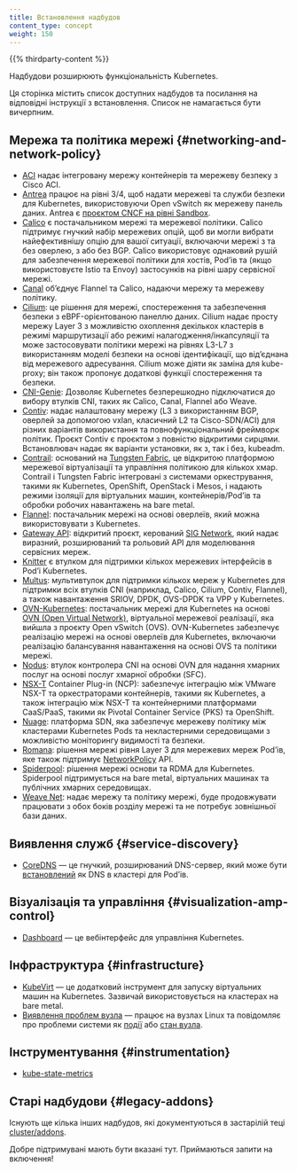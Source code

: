 ```yaml
---
title: Встановлення надбудов
content_type: concept
weight: 150
---
```


<!-- overview -->

{{% thirdparty-content %}}

Надбудови розширюють функціональність Kubernetes.

Ця сторінка містить список доступних надбудов та посилання на відповідні інструкції з встановлення. Список не намагається бути вичерпним.

<!-- body -->

## Мережа та політика мережі {#networking-and-network-policy}

* [ACI](https://www.github.com/noironetworks/aci-containers) надає інтегровану мережу контейнерів та мережеву безпеку з Cisco ACI.
* [Antrea](https://antrea.io/) працює на рівні 3/4, щоб надати мережеві та служби безпеки для Kubernetes, використовуючи Open vSwitch як мережеву панель даних. Antrea є [проєктом CNCF на рівні Sandbox](https://www.cncf.io/projects/antrea/).
* [Calico](https://www.tigera.io/project-calico/) є постачальником мережі та мережевої політики. Calico підтримує гнучкий набір мережевих опцій, щоб ви могли вибрати найефективнішу опцію для вашої ситуації, включаючи мережі з та без оверлею, з або без BGP. Calico використовує однаковий рушій для забезпечення мережевої політики для хостів, Podʼів та (якщо використовуєте Istio та Envoy) застосунків на рівні шару сервісної мережі.
* [Canal](https://projectcalico.docs.tigera.io/getting-started/kubernetes/flannel/flannel) обʼєднує Flannel та Calico, надаючи мережу та мережеву політику.
* [Cilium](https://github.com/cilium/cilium): це рішення для мережі, спостереження та забезпечення безпеки з eBPF-орієнтованою панеллю даних. Cilium надає просту мережу Layer 3 з можливістю охоплення декількох кластерів в режимі маршрутизації або режимі налагодження/інкапсуляції та може застосовувати політики мережі на рівнях L3-L7 з використанням моделі безпеки на основі ідентифікації, що відʼєднана від мережевого адресування. Cilium може діяти як заміна для kube-proxy; він також пропонує додаткові функції спостереження та безпеки.
* [CNI-Genie](https://github.com/cni-genie/CNI-Genie): Дозволяє Kubernetes безперешкодно підключатися до вибору втулків CNI, таких як Calico, Canal, Flannel або Weave.
* [Contiv](https://contivpp.io/): надає налаштовану мережу (L3 з використанням BGP, оверлей за допомогою vxlan, класичний L2 та Cisco-SDN/ACI) для різних варіантів використання та повнофункціональний фреймворк політик. Проєкт Contiv є проєктом з повністю відкритими сирцями. Встановлювач надає як варіанти установки, як з, так і без, kubeadm.
* [Contrail](https://www.juniper.net/us/en/products-services/sdn/contrail/contrail-networking/): оснований на [Tungsten Fabric](https://tungsten.io), це відкритою платформою мережевої віртуалізації та управління політикою для кількох хмар. Contrail і Tungsten Fabric інтегровані з системами оркестрування, такими як Kubernetes, OpenShift, OpenStack і Mesos, і надають режими ізоляції для віртуальних машин, контейнерів/Podʼів та обробки робочих навантажень на bare metal.
* [Flannel](https://github.com/flannel-io/flannel#deploying-flannel-manually): постачальник мережі на основі оверлеїв, який можна використовувати з Kubernetes.
* [Gateway API](/docs/concepts/services-networking/gateway/): відкритий проєкт, керований [SIG Network](https://github.com/kubernetes/community/tree/master/sig-network), який надає виразний, розширюваний та рольовий API для моделювання сервісних мереж.
* [Knitter](https://github.com/ZTE/Knitter/) є втулком для підтримки кількох мережевих інтерфейсів в Podʼі Kubernetes.
* [Multus](https://github.com/k8snetworkplumbingwg/multus-cni): мультивтулок для підтримки кількох мереж у Kubernetes для підтримки всіх втулків CNI (наприклад, Calico, Cilium, Contiv, Flannel), а також навантаження SRIOV, DPDK, OVS-DPDK та VPP у Kubernetes.
* [OVN-Kubernetes](https://github.com/ovn-org/ovn-kubernetes/): постачальник мережі для Kubernetes на основі [OVN (Open Virtual Network)](https://github.com/ovn-org/ovn/), віртуальної мережевої реалізації, яка вийшла з проєкту Open vSwitch (OVS). OVN-Kubernetes забезпечує реалізацію мережі на основі оверлеїв для Kubernetes, включаючи реалізацію балансування навантаження на основі OVS та політики мережі.
* [Nodus](https://github.com/akraino-edge-stack/icn-nodus): втулок контролера CNI на основі OVN для надання хмарних послуг на основі послуг хмарної обробки (SFC).
* [NSX-T](https://docs.vmware.com/en/VMware-NSX-T-Data-Center/index.html) Container Plug-in (NCP): забезпечує інтеграцію між VMware NSX-T та оркестраторами контейнерів, такими як Kubernetes, а також інтеграцію між NSX-T та контейнерними платформами CaaS/PaaS, такими як Pivotal Container Service (PKS) та OpenShift.
* [Nuage](https://github.com/nuagenetworks/nuage-kubernetes/blob/v5.1.1-1/docs/kubernetes-1-installation.rst): платформа SDN, яка забезпечує мережеву політику між кластерами Kubernetes Pods та некластерними середовищами з можливістю моніторингу видимості та безпеки.
* [Romana](https://github.com/romana): рішення мережі рівня Layer 3 для мережевих мереж Podʼів, яке також підтримує [NetworkPolicy](/docs/concepts/services-networking/network-policies/) API.
* [Spiderpool](https://github.com/spidernet-io/spiderpool): рішення мережі основи та RDMA для Kubernetes. Spiderpool підтримується на bare metal, віртуальних машинах та публічних хмарних середовищах.
* [Weave Net](https://github.com/rajch/weave#using-weave-on-kubernetes): надає мережу та політику мережі, буде продовжувати працювати з обох боків розділу мережі та не потребує зовнішньої бази даних.

## Виявлення служб {#service-discovery}

* [CoreDNS](https://coredns.io) — це гнучкий, розширюваний DNS-сервер, який може бути [встановлений](https://github.com/coredns/helm) як DNS в кластері для Podʼів.

## Візуалізація та управління {#visualization-amp-control}

* [Dashboard](https://github.com/kubernetes/dashboard#kubernetes-dashboard) — це вебінтерфейс для управління Kubernetes.

## Інфраструктура {#infrastructure}

* [KubeVirt](https://kubevirt.io/user-guide/#/installation/installation) — це додатковий інструмент для запуску віртуальних машин на Kubernetes. Зазвичай використовується на кластерах на bare metal.
* [Виявлення проблем вузла](https://github.com/kubernetes/node-problem-detector) — працює на вузлах Linux та повідомляє про проблеми системи як [події](/docs/reference/kubernetes-api/cluster-resources/event-v1/) або [стан вузла](/docs/concepts/architecture/nodes/#condition).

## Інструментування {#instrumentation}

* [kube-state-metrics](/docs/concepts/cluster-administration/kube-state-metrics)

## Старі надбудови {#legacy-addons}

Існують ще кілька інших надбудов, які документуються в застарілій теці [cluster/addons](https://git.k8s.io/kubernetes/cluster/addons).

Добре підтримувані мають бути вказані тут. Приймаються запити на включення!
